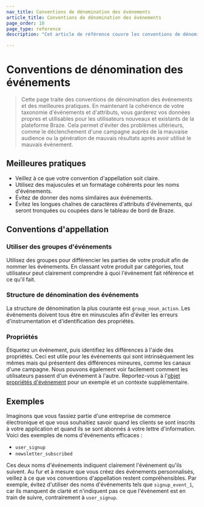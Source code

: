 ```yaml
---
nav_title: Conventions de dénomination des événements
article_title: Conventions de dénomination des événements
page_order: 10
page_type: reference
description: "Cet article de référence couvre les conventions de dénomination des événements et les meilleures pratiques."

---
```


# Conventions de dénomination des événements

> Cette page traite des conventions de dénomination des événements et des meilleures pratiques. En maintenant la cohérence de votre taxonomie d'événements et d'attributs, vous garderez vos données propres et utilisables pour les utilisateurs nouveaux et existants de la plateforme Braze. Cela permet d'éviter des problèmes ultérieurs, comme le déclenchement d'une campagne auprès de la mauvaise audience ou la génération de mauvais résultats après avoir utilisé le mauvais événement.

## Meilleures pratiques

- Veillez à ce que votre convention d'appellation soit claire.
- Utilisez des majuscules et un formatage cohérents pour les noms d'événements.
- Évitez de donner des noms similaires aux événements.
- Évitez les longues chaînes de caractères d'attributs d'événements, qui seront tronquées ou coupées dans le tableau de bord de Braze.

## Conventions d'appellation

### Utiliser des groupes d'événements

Utilisez des groupes pour différencier les parties de votre produit afin de nommer les événements. En classant votre produit par catégories, tout utilisateur peut clairement comprendre à quoi l'événement fait référence et ce qu'il fait.

### Structure de dénomination des événements

La structure de dénomination la plus courante est `group_noun_action`. Les événements doivent tous être en minuscules afin d'éviter les erreurs d'instrumentation et d'identification des propriétés.

### Propriétés

Étiquetez un événement, puis identifiez les différences à l'aide des propriétés. Ceci est utile pour les événements qui sont intrinsèquement les mêmes mais qui présentent des différences mineures, comme les canaux d'une campagne. Nous pouvons également voir facilement comment les utilisateurs passent d'un événement à l'autre. Reportez-vous à l'[objet propriétés d'événement]({{site.baseurl}}/api/objects_filters/event_object/#event-properties-object) pour un exemple et un contexte supplémentaire.

## Exemples

Imaginons que vous fassiez partie d'une entreprise de commerce électronique et que vous souhaitiez savoir quand les clients se sont inscrits à votre application et quand ils se sont abonnés à votre lettre d'information. Voici des exemples de noms d'événements efficaces :

- `user_signup`
- `newsletter_subscribed`

Ces deux noms d'événements indiquent clairement l'événement qu'ils suivent. Au fur et à mesure que vous créez des événements personnalisés, veillez à ce que vos conventions d'appellation restent compréhensibles. Par exemple, évitez d'utiliser des noms d'événements tels que `signup_event_1`, car ils manquent de clarté et n'indiquent pas ce que l'événement est en train de suivre, contrairement à `user_signup`.
